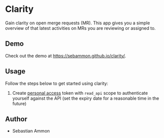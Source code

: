 # Clarity

Gain clarity on open merge requests (MR). This app gives you a simple overview of that latest activities on MRs you are
reviewing or assigned to.

## Demo

Check out the demo at https://sebammon.github.io/clarity/.

## Usage

Follow the steps below to get started using clarity:

1. Create
   [personal access](https://docs.gitlab.com/ee/user/profile/personal_access_tokens.html#create-a-personal-access-token)
   token with `read_api` scope to authenticate yourself against the API (set the expiry date for a reasonable time in
   the future)

## Author

* Sebastian Ammon
